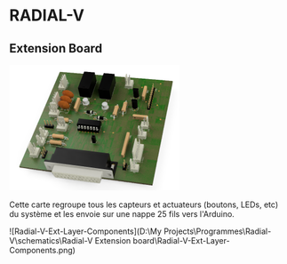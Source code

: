 # RADIAL-V

## Extension Board



<img src="Radial-V-Ext-3Dview.png" alt="Radial-V-Ext-3Dview" style="zoom:50%" />

Cette carte regroupe tous les capteurs et actuateurs (boutons, LEDs, etc) du système et les envoie sur une nappe 25 fils vers l'Arduino.

![Radial-V-Ext-Layer-Components](D:\My Projects\Programmes\Radial-V\schematics\Radial-V Extension board\Radial-V-Ext-Layer-Components.png)